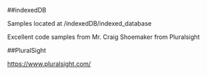 ##indexedDB

Samples located at /indexedDB/indexed_database

Excellent code samples from Mr. Craig Shoemaker from Pluralsight

##PluralSight

https://www.pluralsight.com/






	
	



